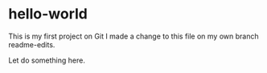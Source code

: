 # hello-world
This is my first project on Git
I made a change to this file on my own branch readme-edits.

Let do something here.